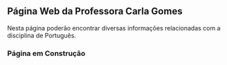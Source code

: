 ## Página Web da Professora Carla Gomes

Nesta página poderão encontrar diversas informações relacionadas com a disciplina de Português.

### Página em Construção ###
